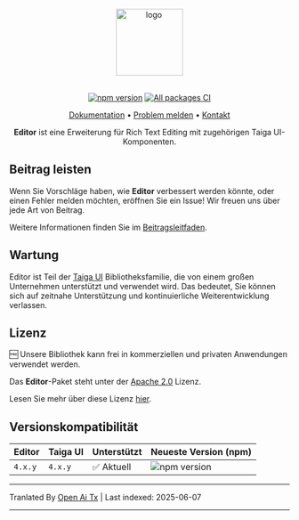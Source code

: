 <br />

<div align="center">
    <img src="https://raw.githubusercontent.com/taiga-family/editor/main/projects/demo/src/assets/icons/logo.svg" alt="logo" height="120px">
</div>

<br />

<div align="center">

[![npm version](https://img.shields.io/npm/v/@taiga-ui/editor.svg)](https://npmjs.com/package/@taiga-ui/editor)
[![All packages CI](https://github.com/taiga-family/editor/actions/workflows/build.yml/badge.svg?branch=main)](https://github.com/taiga-family/editor/actions/workflows/build.yml)

</div>

<p align="center">
    <a href="https://taiga-family.github.io/editor">Dokumentation</a> •
    <a href="https://github.com/taiga-family/editor/issues/new/choose">Problem melden</a> •
    <a href="https://t.me/taiga_ui">Kontakt</a>
</p>

<p align="center">
    <b>Editor</b> ist eine Erweiterung für Rich Text Editing mit zugehörigen Taiga UI-Komponenten.
</p>

## Beitrag leisten

Wenn Sie Vorschläge haben, wie **Editor** verbessert werden könnte, oder einen Fehler melden möchten, eröffnen Sie ein Issue! Wir freuen uns über jede Art von Beitrag.

Weitere Informationen finden Sie im [Beitragsleitfaden](https://raw.githubusercontent.com/taiga-family/editor/main/CONTRIBUTING.md).

## Wartung

Editor ist Teil der [Taiga UI](https://github.com/taiga-family/taiga-ui) Bibliotheksfamilie, die von einem großen Unternehmen unterstützt und verwendet wird. Das bedeutet, Sie können sich auf zeitnahe Unterstützung und kontinuierliche Weiterentwicklung verlassen.

## Lizenz

🆓 Unsere Bibliothek kann frei in kommerziellen und privaten Anwendungen verwendet werden.

Das **Editor**-Paket steht unter der [Apache 2.0](/LICENSE) Lizenz.

Lesen Sie mehr über diese Lizenz [hier](https://choosealicense.com/licenses/apache-2.0/).

## Versionskompatibilität

| Editor  | Taiga UI | Unterstützt | Neueste Version (npm)                                                                              |
| ------- | -------- | ----------- | ------------------------------------------------------------------------------------------------- |
| `4.x.y` | `4.x.y`  | ✅ Aktuell  | ![npm version](https://img.shields.io/npm/v/@taiga-ui/editor?label=%40taiga-ui%2Feditor%20~%20v4) |

---

Tranlated By [Open Ai Tx](https://github.com/OpenAiTx/OpenAiTx) | Last indexed: 2025-06-07

---
